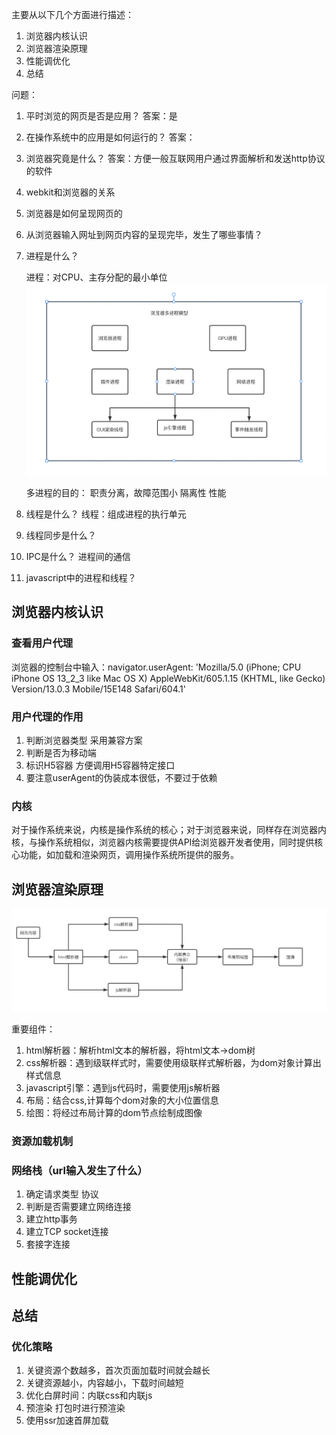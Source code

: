 主要从以下几个方面进行描述：
1. 浏览器内核认识
2. 浏览器渲染原理
3. 性能调优化
4. 总结

问题：
1. 平时浏览的网页是否是应用？
答案：是
2. 在操作系统中的应用是如何运行的？
答案：
3. 浏览器究竟是什么？
答案：方便一般互联网用户通过界面解析和发送http协议的软件
4. webkit和浏览器的关系
5. 浏览器是如何呈现网页的
6. 从浏览器输入网址到网页内容的呈现完毕，发生了哪些事情？
7. 进程是什么？


    进程：对CPU、主存分配的最小单位
    ![avatar](https://github.com/liangshuangs/vue-study/blob/main/img/2.png)

    多进程的目的：
    职责分离，故障范围小
    隔离性
    性能
8. 线程是什么？
线程：组成进程的执行单元
9. 线程同步是什么？
10. IPC是什么？
进程间的通信
11. javascript中的进程和线程？


## 浏览器内核认识

### 查看用户代理
浏览器的控制台中输入：navigator.userAgent: 'Mozilla/5.0 (iPhone; CPU iPhone OS 13_2_3 like Mac OS X) AppleWebKit/605.1.15 (KHTML, like Gecko) Version/13.0.3 Mobile/15E148 Safari/604.1'

### 用户代理的作用
1. 判断浏览器类型 采用兼容方案
2. 判断是否为移动端
3. 标识H5容器 方便调用H5容器特定接口
4. 要注意userAgent的伪装成本很低，不要过于依赖

### 内核
对于操作系统来说，内核是操作系统的核心；对于浏览器来说，同样存在浏览器内核，与操作系统相似，浏览器内核需要提供API给浏览器开发者使用，同时提供核心功能，如加载和渲染网页，调用操作系统所提供的服务。

## 浏览器渲染原理
![avatar](https://github.com/liangshuangs/vue-study/blob/main/img/img1.png)

重要组件：
1. html解析器：解析html文本的解析器，将html文本->dom树
2. css解析器：遇到级联样式时，需要使用级联样式解析器，为dom对象计算出样式信息
3. javascript引擎：遇到js代码时，需要使用js解析器
4. 布局：结合css,计算每个dom对象的大小位置信息
5. 绘图：将经过布局计算的dom节点绘制成图像

### 资源加载机制
### 网络栈（url输入发生了什么）
1. 确定请求类型 协议
2. 判断是否需要建立网络连接
3. 建立http事务
4. 建立TCP socket连接
5. 套接字连接

## 性能调优化

## 总结

















### 优化策略
1. 关键资源个数越多，首次页面加载时间就会越长
2. 关键资源越小，内容越小，下载时间越短
3. 优化白屏时间：内联css和内联js
4. 预渲染 打包时进行预渲染
5. 使用ssr加速首屏加载